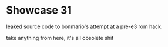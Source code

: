 # Showcase 31

leaked source code to bonmario's attempt at a pre-e3 rom hack.

take anything from here, it's all obsolete shit
